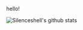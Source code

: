 hello!

![Silenceshell's github stats](https://github-readme-stats.vercel.app/api?username=silenceshell)


